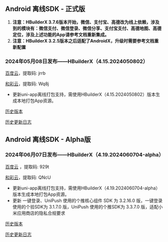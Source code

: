 ## Android 离线SDK - 正式版

1. **注意：HBuilderX 3.7.6版本开始，微信、支付宝、高德改为线上依赖，涉及到的模块有：微信支付、微信登录、微信分享、支付宝支付、高德地图、高德定位，涉及上述功能的App请参考文档重新集成。**
2. **注意：HBuilderX 3.2.5版本之后适配了AndroidX，升级时需要参考文档重新配置**

### 2024年05月08日发布——HBuilderX（4.15.2024050802）

[百度云](https://pan.baidu.com/s/1AFjLggD7g6ue0iKgZ8yVyA?pwd=jrrb)，提取码: jrrb

[和彩云](https://caiyun.139.com/m/i?115CnrGgpdvQS)，提取码: Wq8j

+ 更新uni-app离线打包支持，需使用HBuilderX（4.15.2024050802）版本生成本地打包App资源。

[历史版本](https://pan.baidu.com/s/1ZYxRVH23EbldPQqOxx21HQ?pwd=wk4i)

[历史更新日志](/AppDocs/download/historyRelease/androidRelease.md)


## Android 离线SDK - Alpha版

### 2024年06月07日发布——HBuilderX（4.19.2024060704-alpha）

[百度云](https://pan.baidu.com/s/1IQDhk2MhPf8AG9eXxfnGew?pwd=929t) ，提取码: 929t

[和彩云](https://caiyun.139.com/m/i?115CnrGjAyY22)，提取码: QNcU

* 更新uni-app离线打包支持，需使用HBuilderX（4.19.2024060704-alpha）版本生成本地打包App资源。
* 更新 一键登录、UniPush 使用的个推核心组件 SDK 为 3.2.16.0 版，一键登录 使用的个验SDK为 3.1.7.0 版，UniPush 使用的个推SDK为 3.3.7.0 版，适配小米应用商店的隐私合规要求


[历史版本](https://pan.baidu.com/s/1KtOCtMZJSgfAayHNjTpdTg?pwd=4hvi)

[历史更新日志](/AppDocs/download/historyRelease/androidAlpha.md)
